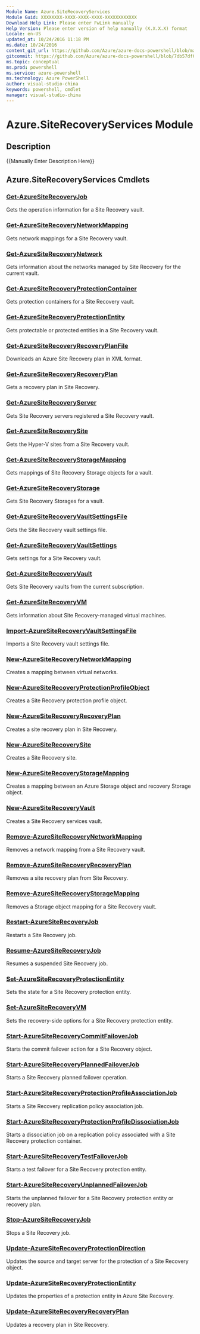 ```yaml
---
Module Name: Azure.SiteRecoveryServices
Module Guid: XXXXXXXX-XXXX-XXXX-XXXX-XXXXXXXXXXXX
Download Help Link: Please enter FwLink manually
Help Version: Please enter version of help manually (X.X.X.X) format
Locale: en-US
updated_at: 10/24/2016 11:18 PM
ms.date: 10/24/2016
content_git_url: https://github.com/Azure/azure-docs-powershell/blob/master/azureps-cmdlets-docs/ServiceManagement/Azure.SiteRecoveryServices/v3.0.0/Azure.SiteRecoveryServices.md
gitcommit: https://github.com/Azure/azure-docs-powershell/blob/7db57df6b5e709a7c001e6de362a1240d7583ae8/azureps-cmdlets-docs/ServiceManagement/Azure.SiteRecoveryServices/v3.0.0/Azure.SiteRecoveryServices.md
ms.topic: conceptual
ms.prod: powershell
ms.service: azure-powershell
ms.technology: Azure PowerShell
author: visual-studio-china
keywords: powershell, cmdlet
manager: visual-studio-china
---
```


# Azure.SiteRecoveryServices Module
## Description
{{Manually Enter Description Here}}

## Azure.SiteRecoveryServices Cmdlets
### [Get-AzureSiteRecoveryJob](.\Get-AzureSiteRecoveryJob.md)
Gets the operation information for a Site Recovery vault.


### [Get-AzureSiteRecoveryNetworkMapping](.\Get-AzureSiteRecoveryNetworkMapping.md)
Gets network mappings for a Site Recovery vault.


### [Get-AzureSiteRecoveryNetwork](.\Get-AzureSiteRecoveryNetwork.md)
Gets information about the networks managed by Site Recovery for the current vault.


### [Get-AzureSiteRecoveryProtectionContainer](.\Get-AzureSiteRecoveryProtectionContainer.md)
Gets protection containers for a Site Recovery vault.


### [Get-AzureSiteRecoveryProtectionEntity](.\Get-AzureSiteRecoveryProtectionEntity.md)
Gets protectable or protected entities in a Site Recovery vault.


### [Get-AzureSiteRecoveryRecoveryPlanFile](.\Get-AzureSiteRecoveryRecoveryPlanFile.md)
Downloads an Azure Site Recovery plan in XML format.


### [Get-AzureSiteRecoveryRecoveryPlan](.\Get-AzureSiteRecoveryRecoveryPlan.md)
Gets a recovery plan in Site Recovery.


### [Get-AzureSiteRecoveryServer](.\Get-AzureSiteRecoveryServer.md)
Gets Site Recovery servers registered a Site Recovery vault.


### [Get-AzureSiteRecoverySite](.\Get-AzureSiteRecoverySite.md)
Gets the Hyper-V sites from a Site Recovery vault.


### [Get-AzureSiteRecoveryStorageMapping](.\Get-AzureSiteRecoveryStorageMapping.md)
Gets mappings of Site Recovery Storage objects for a vault.


### [Get-AzureSiteRecoveryStorage](.\Get-AzureSiteRecoveryStorage.md)
Gets Site Recovery Storages for a vault.


### [Get-AzureSiteRecoveryVaultSettingsFile](.\Get-AzureSiteRecoveryVaultSettingsFile.md)
Gets the Site Recovery vault settings file.


### [Get-AzureSiteRecoveryVaultSettings](.\Get-AzureSiteRecoveryVaultSettings.md)
Gets settings for a Site Recovery vault.


### [Get-AzureSiteRecoveryVault](.\Get-AzureSiteRecoveryVault.md)
Gets Site Recovery vaults from the current subscription.


### [Get-AzureSiteRecoveryVM](.\Get-AzureSiteRecoveryVM.md)
Gets information about Site Recovery-managed virtual machines.


### [Import-AzureSiteRecoveryVaultSettingsFile](.\Import-AzureSiteRecoveryVaultSettingsFile.md)
Imports a Site Recovery vault settings file.


### [New-AzureSiteRecoveryNetworkMapping](.\New-AzureSiteRecoveryNetworkMapping.md)
Creates a mapping between virtual networks.


### [New-AzureSiteRecoveryProtectionProfileObject](.\New-AzureSiteRecoveryProtectionProfileObject.md)
Creates a Site Recovery protection profile object.


### [New-AzureSiteRecoveryRecoveryPlan](.\New-AzureSiteRecoveryRecoveryPlan.md)
Creates a site recovery plan in Site Recovery.


### [New-AzureSiteRecoverySite](.\New-AzureSiteRecoverySite.md)
Creates a Site Recovery site.


### [New-AzureSiteRecoveryStorageMapping](.\New-AzureSiteRecoveryStorageMapping.md)
Creates a mapping between an Azure Storage object and recovery Storage object.


### [New-AzureSiteRecoveryVault](.\New-AzureSiteRecoveryVault.md)
Creates a Site Recovery services vault.


### [Remove-AzureSiteRecoveryNetworkMapping](.\Remove-AzureSiteRecoveryNetworkMapping.md)
Removes a network mapping from a Site Recovery vault.


### [Remove-AzureSiteRecoveryRecoveryPlan](.\Remove-AzureSiteRecoveryRecoveryPlan.md)
Removes a site recovery plan from Site Recovery.


### [Remove-AzureSiteRecoveryStorageMapping](.\Remove-AzureSiteRecoveryStorageMapping.md)
Removes a Storage object mapping for a Site Recovery vault.


### [Restart-AzureSiteRecoveryJob](.\Restart-AzureSiteRecoveryJob.md)
Restarts a Site Recovery job.


### [Resume-AzureSiteRecoveryJob](.\Resume-AzureSiteRecoveryJob.md)
Resumes a suspended Site Recovery job.


### [Set-AzureSiteRecoveryProtectionEntity](.\Set-AzureSiteRecoveryProtectionEntity.md)
Sets the state for a Site Recovery protection entity.


### [Set-AzureSiteRecoveryVM](.\Set-AzureSiteRecoveryVM.md)
Sets the recovery-side options for a Site Recovery protection entity.


### [Start-AzureSiteRecoveryCommitFailoverJob](.\Start-AzureSiteRecoveryCommitFailoverJob.md)
Starts the commit failover action for a Site Recovery object.


### [Start-AzureSiteRecoveryPlannedFailoverJob](.\Start-AzureSiteRecoveryPlannedFailoverJob.md)
Starts a Site Recovery planned failover operation.


### [Start-AzureSiteRecoveryProtectionProfileAssociationJob](.\Start-AzureSiteRecoveryProtectionProfileAssociationJob.md)
Starts a Site Recovery replication policy association job.


### [Start-AzureSiteRecoveryProtectionProfileDissociationJob](.\Start-AzureSiteRecoveryProtectionProfileDissociationJob.md)
Starts a dissociation job on a replication policy associated with a Site Recovery protection container.


### [Start-AzureSiteRecoveryTestFailoverJob](.\Start-AzureSiteRecoveryTestFailoverJob.md)
Starts a test failover for a Site Recovery protection entity.


### [Start-AzureSiteRecoveryUnplannedFailoverJob](.\Start-AzureSiteRecoveryUnplannedFailoverJob.md)
Starts the unplanned failover for a Site Recovery protection entity or recovery plan.


### [Stop-AzureSiteRecoveryJob](.\Stop-AzureSiteRecoveryJob.md)
Stops a Site Recovery job.


### [Update-AzureSiteRecoveryProtectionDirection](.\Update-AzureSiteRecoveryProtectionDirection.md)
Updates the source and target server for the protection of a Site Recovery object.


### [Update-AzureSiteRecoveryProtectionEntity](.\Update-AzureSiteRecoveryProtectionEntity.md)
Updates the properties of a protection entity in Azure Site Recovery.


### [Update-AzureSiteRecoveryRecoveryPlan](.\Update-AzureSiteRecoveryRecoveryPlan.md)
Updates a recovery plan in Site Recovery.



